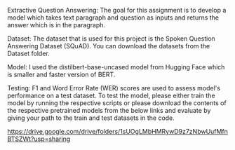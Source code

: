 Extractive Question Answering:
The goal for this assignment is to develop a model which takes text paragraph and question as inputs and returns the answer which is in the paragraph.

Dataset:
The dataset that is used for this project is the Spoken Question Answering Dataset (SQuAD). You can download the datasets from the Dataset folder.

Model:
I used the distilbert-base-uncased model from Hugging Face which is smaller and faster version of BERT.

Testing:
F1 and Word Error Rate (WER) scores are used to assess model's performance on a test dataset. To test the model, please either train the model by running the respective scripts or please download the contents of the respective pretrained models from the below links and evaluate by giving your path to the train and test datasets in the code.

https://drive.google.com/drive/folders/1sUOgLMbHMRywD9z7zNbwUufMfnBTSZWt?usp=sharing

